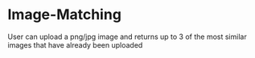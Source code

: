 # Image-Matching
User can upload a png/jpg image and returns up to 3 of the most similar images that have already been uploaded
